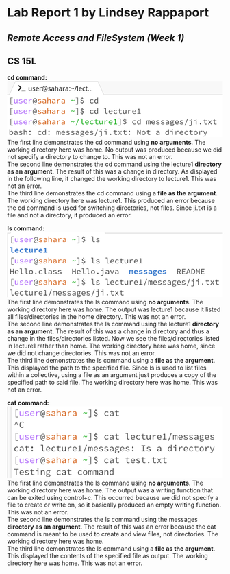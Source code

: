 # Lab Report 1 by Lindsey Rappaport
## *Remote Access and FileSystem (Week 1)*
## CS 15L

**cd command:** <br/>
![Image](cd.png)
The first line demonstrates the cd command using **no arguments**. The working directory here was home. No output was produced because we did not specify a directory to change to. This was not an error. <br/>
The second line demonstrates the cd command using the lecture1 **directory as an argument**. The result of this was a change in directory. As displayed in the following line, it changed the working directory to lecture1. This was not an error. <br/>
The third line demonstrates the cd command using a **file as the argument**. The working directory here was lecture1. This produced an error because the cd command is used for switching directories, not files. Since ji.txt is a file and not a directory, it produced an error. <br/>

**ls command:** <br/>
![Image](ls.png)<br/>
The first line demonstrates the ls command using **no arguments**. The working directory here was home. The output was lecture1 because it listed all files/directories in the home directory. This was not an error. <br/>
The second line demonstrates the ls command using the lecture1 **directory as an argument**. The result of this was a change in directory and thus a change in the files/directories listed. Now we see the files/directories listed in lecture1 rather than home. The working directory here was home, since we did not change directories. This was not an error. <br/>
The third line demonstrates the ls command using a **file as the argument**. This displayed the path to the specified file. Since ls is used to list files within a collective, using a file as an argument just produces a copy of the specified path to said file. The working directory here was home. This was not an error. <br/>

**cat command:** <br/>
![Image](cat.png)
The first line demonstrates the ls command using **no arguments**. The working directory here was home. The output was a writing function that can be exited using control+c. This occurred because we did not specify a file to create or write on, so it basically produced an empty writing function. This was not an error. <br/>
The second line demonstrates the ls command using the messages **directory as an argument**. The result of this was an error because the cat command is meant to be used to create and view files, not directories. The working directory here was home. <br/>
The third line demonstrates the ls command using a **file as the argument**. This displayed the contents of the specified file as output. The working directory here was home. This was not an error. <br/>
